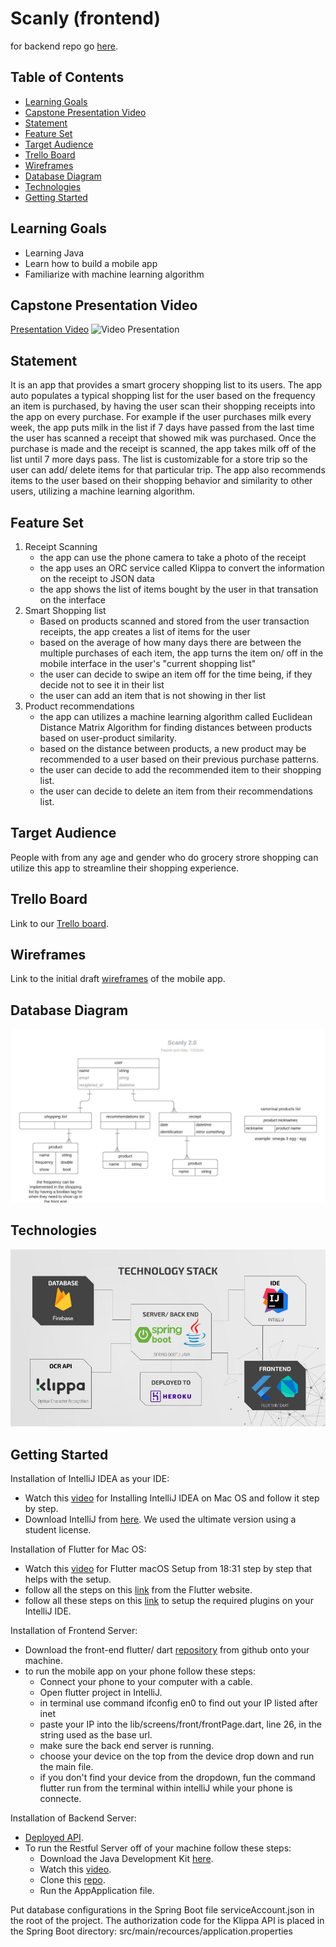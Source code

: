 # Scanly (frontend)
for backend repo go [here](https://github.com/halahaddad1/scanly.git).

## Table of Contents

* [Learning Goals](#learning-goals)
* [Capstone Presentation Video](#capstone-presentation-video)
* [Statement](#statement)
* [Feature Set](#feature-set)
* [Target Audience](#target-audience)
* [Trello Board](#trello-board)
* [Wireframes](#wireframes)
* [Database Diagram](#database-diagram)
* [Technologies](#technologies)
* [Getting Started](#getting-started)

## Learning Goals
- Learning Java
- Learn how to build a mobile app
- Familiarize with machine learning algorithm

## Capstone Presentation Video

[Presentation Video](https://youtu.be/cbPPmXdEkhM)
![Video Presentation](https://img.youtube.com/vi/cbPPmXdEkhM/maxresdefault.jpg)

## Statement

It is an app that provides a smart grocery shopping list to its users. The app auto populates a typical shopping list for the user based on the frequency an item is purchased, by having the user scan their shopping receipts into the app on every purchase. For example if the user purchases milk every week, the app puts milk in the list if 7 days have passed from the last time the user has scanned a receipt that showed mik was purchased. Once the purchase is made and the receipt is scanned, the app takes milk off of the list until 7 more days pass. The list is customizable for a store trip so the user can add/ delete items for that particular trip. The app also recommends items to the user based on their shopping behavior and similarity to other users, utilizing a machine learning algorithm.


## Feature Set

1.  Receipt Scanning
    - the app can use the phone camera to take a photo of the receipt
    - the app uses an ORC service called Klippa to convert the information on the receipt to JSON data
    - the app shows the list of items bought by the user in that transation on the interface 
2.  Smart Shopping list
    - Based on products scanned and stored from the user transaction receipts, the app creates a list of items for the user
    - based on the average of how many days there are between the multiple purchases of each item, the app turns the item on/ off in the mobile interface in the user's "current shopping list"
    - the user can decide to swipe an item off for the time being, if they decide not to see it in their list
    - the user can add an item that is not showing in ther list
3.  Product recommendations
    - the app can utilizes a machine learning algorithm called Euclidean Distance Matrix Algorithm for finding distances between products based on user-product similarity.
    - based on the distance between products, a new product may be recommended to a user based on their previous purchase patterns. 
    - the user can decide to add the recommended item to their shopping list.
    - the user can decide to delete an item from their recommendations list.

## Target Audience

People with from any age and gender who do grocery strore shopping can utilize this app to streamline their shopping experience.

## Trello Board
Link to our [Trello board](https://trello.com/b/bhLLaubD/capstone-scanly).

## Wireframes

Link to the initial draft [wireframes](https://www.figma.com/file/HbPWcSwXNjvhAgxcUIl0Hg/Untitled?node-id=0%3A1) of the mobile app.

## Database Diagram

![Diagram](./assets/images/database_diagram.jpeg)

## Technologies

![Technologies](./assets/images/Scanly_techstack.jpg)
  
## Getting Started

Installation of IntelliJ IDEA as your IDE:
- Watch this [video](https://www.youtube.com/watch?v=FoBJBscsjGk) for Installing IntelliJ IDEA on Mac OS and follow it step by step.
- Download IntelliJ from [here](https://www.jetbrains.com/idea/). We used the ultimate version using a student license.

Installation of Flutter for Mac OS:
- Watch this [video](https://youtu.be/x0uinJvhNxI?t=1119) for Flutter macOS Setup from 18:31 step by step that helps with the setup.
- follow all the steps on this [link](https://flutter.dev/docs/get-started/install/macos) from the Flutter website.
- follow all these steps on this [link](https://flutter.dev/docs/get-started/editor?tab=androidstudio) to setup the required plugins on your IntelliJ IDE.

Installation of Frontend Server:
- Download the front-end flutter/ dart [repository](https://github.com/faezeh-ashtiani/scanly-flutter) from github onto your machine.
- to run the mobile app on your phone follow these steps:
  - Connect your phone to your computer with a cable.
  - Open flutter project in IntelliJ.
  - in terminal use command ifconfig en0 to find out your IP listed after inet
  - paste your IP into the lib/screens/front/frontPage.dart, line 26, in the string used as the base url.
  - make sure the back end server is running.
  - choose your device on the top from the device drop down and run the main file.
  - if you don't find your device from the dropdown, fun the command flutter run from the terminal within intelliJ while your phone is connecte.

Installation of Backend Server:
- [Deployed API](https://scanly-ada.herokuapp.com/).
- To run the Restful Server off of your machine follow these steps:
  * Download the Java Development Kit [here](https://www.oracle.com/java/technologies/javase-downloads.html).
  * Watch this [video](https://www.youtube.com/watch?v=nk5GmfhqSdc).
  * Clone this [repo](https://github.com/halahaddad1/scanly.git).
  * Run the AppApplication file.

Put database configurations in the Spring Boot file serviceAccount.json in the root of the project.
The authorization code for the Klippa API is placed in the Spring Boot directory: src/main/recources/application.properties

